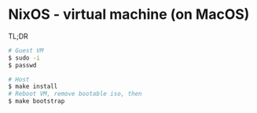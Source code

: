# NixOS - virtual machine (on MacOS)

TL;DR

```bash
# Guest VM
$ sudo -i
$ passwd

# Host
$ make install
# Reboot VM, remove bootable iso, then
$ make bootstrap
```
